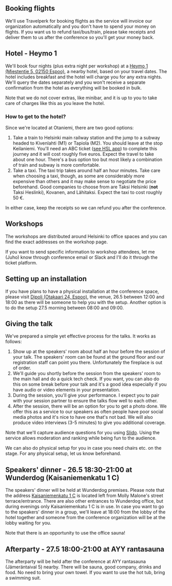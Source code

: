 ## Booking flights

We'll use Travelperk for booking flights as the service will invoice our organization automatically and you don't have to spend your money on flights. If you want us to refund taxi/bus/train, please take receipts and deliver them to us after the conference so you'll get your money back.

## Hotel - Heymo 1

We'll book four nights (plus extra night per workshop) at a [Heymo 1 (Miestentie 5, 02150 Espoo)](https://maps.app.goo.gl/qBN3UvZqdPGnx74m6), a nearby hotel, based on your travel dates. The hotel includes breakfast and the hotel will charge you for any extra nights. We'll query the dates separately and you won't receive a separate confirmation from the hotel as everything will be booked in bulk.

Note that we do not cover extras, like minibar, and it is up to you to take care of charges like this as you leave the hotel.

### How to get to the hotel?

Since we're located at Otaniemi, there are two good options:

1. Take a train to Helsinki main railway station and the jump to a subway headed to Kivenlahti (M1) or Tapiola (M2). You should leave at the stop Keilaniemi. You'll need an ABC ticket ([see HSL app](https://www.hsl.fi/)) to complete this journey and it will cost roughly five euros. Expect the travel to take about one hour. There's a bus option too but most likely a combination of train and subway is more comfortable.
2. Take a taxi. The taxi trip takes around half an hour minutes. Take care when choosing a taxi, though, as some are considerably more expensive than others and it may make sense to negotiate the price beforehand. Good companies to choose from are Taksi Helsinki (**not** Taksi Heslinki), Kovanen, and Lähitaksi. Expect the taxi to cost roughly 50 €.

In either case, keep the receipts so we can refund you after the conference.

## Workshops

The workshops are distributed around Helsinki to office spaces and you can find the exact addresses on the workshop page.

If you want to send specific information to workshop attendees, let me (Juho) know through conference email or Slack and I'll do it through the ticket platform.

## Setting up an installation

If you have plans to have a physical installation at the conference space, please visit [Dipoli (Otakaari 24, Espoo)](https://maps.app.goo.gl/DVdoeyuVh3qjB7U58), the venue, 26.5 between 12:00 and 18:00 as there will be someone to help you with the setup. Another option is to do the setup 27.5 morning between 08:00 and 09:00.

## Giving the talk

We've prepared a simple yet effective process for the talks. It works as follows:

1. Show up at the speakers' room about half an hour before the session of your talk. The speakers' room can be found at the ground floor and our registration staff can point you there. Unfortunately the fireplace is out of order.
2. We'll guide you shortly before the session from the speakers' room to the main hall and do a quick tech check. If you want, you can also do this on some break before your talk and it's a good idea especially if you have audio or video elements in your presentation.
3. During the session, you'll give your performance. I expect you to pair with your session partner to ensure the talks flow well to each other.
4. After the session, there will be an option for you to get a photo done. We offer this as a service to our speakers as often people have poor social media photos and it's nice to have one that's not bad. We will also produce video interviews (3-5 minutes) to give you additional coverage.

Note that we'll capture audience questions for you using [Slido](https://www.slido.com/). Using the service allows moderation and ranking while being fun to the audience.

We can also do physical setup for you in case you need chairs etc. on the stage. For any physical setup, let us know beforehand.

## Speakers' dinner - 26.5 18:30-21:00 at Wunderdog (Kaisaniemenkatu 1 C)

The speakers' dinner will be held at Wunderdog premises. Please note that the address [Kaisaniemenkatu 1 C](https://maps.app.goo.gl/eWtjyi22QxN3KKUU7) is located left from Molly Malone's street terrace/entrance. There are also other entrances to Wunderdog office, but during evenings only Kaisaniemenkatu 1 C is in use. In case you want to go to the speakers' dinner in a group, we'll leave at 18:00 from the lobby of the hotel together and someone from the conference organization will be at the lobby waiting for you.

Note that there is an opportunity to use the office sauna!

## Afterparty - 27.5 18:00-21:00 at AYY rantasauna

The afterparty will be held after the conference at AYY rantasauna (Jämeräntaival 5) nearby. There will be sauna, good company, drinks and food. No need to bring your own towel. If you want to use the hot tub, bring a swimming suit.
